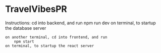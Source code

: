 # TravelVibesPR

Instructions:
    cd into backend, and run
        npm run dev
    on terminal, to startup the database server

    on another terminal, cd into frontend, and run
        npm start
    on terminal, to startup the react server
